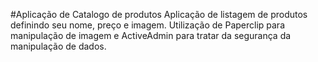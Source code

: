 #Aplicação de Catalogo de produtos
Aplicação de listagem de produtos definindo seu nome, preço e imagem. Utilização de Paperclip para manipulação de imagem e ActiveAdmin para tratar da segurança da manipulação de dados.
